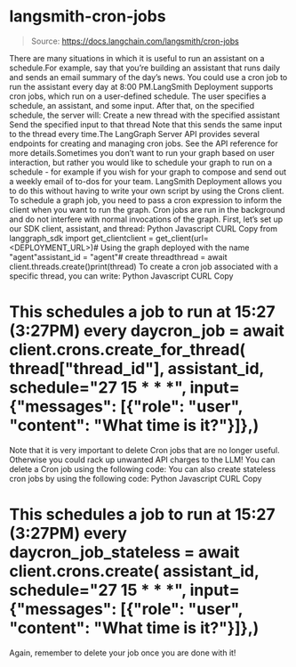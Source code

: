 # langsmith-cron-jobs

> Source: https://docs.langchain.com/langsmith/cron-jobs

There are many situations in which it is useful to run an assistant on a schedule.For example, say that you’re building an assistant that runs daily and sends an email summary
of the day’s news. You could use a cron job to run the assistant every day at 8:00 PM.LangSmith Deployment supports cron jobs, which run on a user-defined schedule. The user specifies a schedule, an assistant, and some input. After that, on the specified schedule, the server will:
Create a new thread with the specified assistant
Send the specified input to that thread
Note that this sends the same input to the thread every time.The LangGraph Server API provides several endpoints for creating and managing cron jobs. See the API reference for more details.Sometimes you don’t want to run your graph based on user interaction, but rather you would like to schedule your graph to run on a schedule - for example if you wish for your graph to compose and send out a weekly email of to-dos for your team. LangSmith Deployment allows you to do this without having to write your own script by using the Crons client. To schedule a graph job, you need to pass a cron expression to inform the client when you want to run the graph. Cron jobs are run in the background and do not interfere with normal invocations of the graph.
First, let’s set up our SDK client, assistant, and thread:
Python
Javascript
CURL
Copy
from langgraph_sdk import get_clientclient = get_client(url=<DEPLOYMENT_URL>)# Using the graph deployed with the name "agent"assistant_id = "agent"# create threadthread = await client.threads.create()print(thread)
To create a cron job associated with a specific thread, you can write:
Python
Javascript
CURL
Copy
# This schedules a job to run at 15:27 (3:27PM) every daycron_job = await client.crons.create_for_thread( thread["thread_id"], assistant_id, schedule="27 15 * * *", input={"messages": [{"role": "user", "content": "What time is it?"}]},)
Note that it is very important to delete Cron jobs that are no longer useful. Otherwise you could rack up unwanted API charges to the LLM! You can delete a Cron job using the following code:
You can also create stateless cron jobs by using the following code:
Python
Javascript
CURL
Copy
# This schedules a job to run at 15:27 (3:27PM) every daycron_job_stateless = await client.crons.create( assistant_id, schedule="27 15 * * *", input={"messages": [{"role": "user", "content": "What time is it?"}]},)
Again, remember to delete your job once you are done with it!